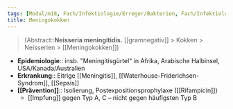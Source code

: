 ```yaml
---
tags: [Modul/m18, Fach/Infektiologie/Erreger/Bakterien, Fach/Infektiologie/Reiseimpfung]
title: Meningokokken
---
```

> (Abstract::**Neisseria meningitidis.** [[gramnegativ]] > Kokken > Neisserien > [[Meningokokken]])
- **Epidemiologie**:: insb. "Meningitisgürtel" in Afrika, Arabische Halbinsel, USA/Kanada/Australien
- **Erkrankung**:: Eitrige [[Meningitis]], [[Waterhouse-Friderichsen-Syndrom]], [[Sepsis]]
- **[[Prävention]]**:: Isolierung, Postexpositionsprophylaxe ([[Rifampicin]])
	- [[Impfung]] gegen Typ A, C – nicht gegen häufigsten Typ B